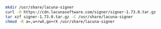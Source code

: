 ﻿```sh
mkdir /usr/share/lacuna-signer
curl -O https://cdn.lacunasoftware.com/signer/signer-1.73.0.tar.gz
tar xzf signer-1.73.0.tar.gz -C /usr/share/lacuna-signer
chmod -R a=,u+rwX,go+rX /usr/share/lacuna-signer
```

